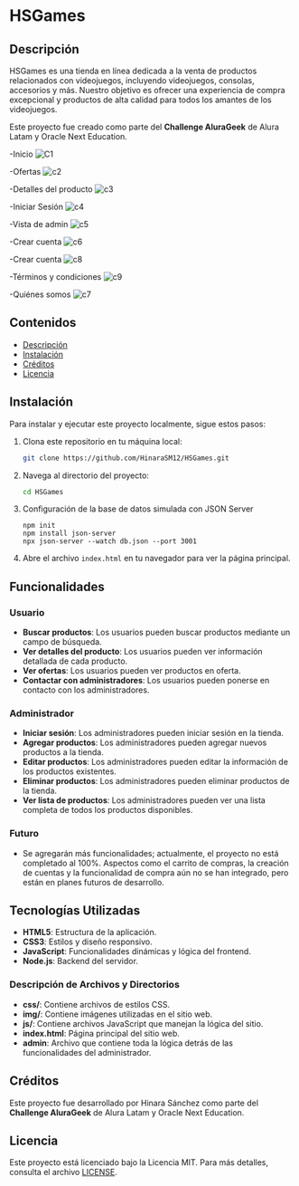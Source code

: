# HSGames

## Descripción

HSGames es una tienda en línea dedicada a la venta de productos relacionados con videojuegos, incluyendo videojuegos, consolas, accesorios y más. Nuestro objetivo es ofrecer una experiencia de compra excepcional y productos de alta calidad para todos los amantes de los videojuegos.

Este proyecto fue creado como parte del **Challenge AluraGeek** de Alura Latam y Oracle Next Education.

-Inicio
![C1](https://github.com/HinaraSM12/HSGames/assets/121843288/75753f75-bb48-403e-8a05-167f4c8eae80)

-Ofertas
![c2](https://github.com/HinaraSM12/HSGames/assets/121843288/673d3fda-c12e-406d-8073-3e457f6c9086)

-Detalles del producto
![c3](https://github.com/HinaraSM12/HSGames/assets/121843288/e8b8639d-7f59-4347-ab82-a41bb37c1d5b)

-Iniciar Sesión
![c4](https://github.com/HinaraSM12/HSGames/assets/121843288/12d9057f-734f-460a-9b8d-3566e25c7d10)

-Vista de admin
![c5](https://github.com/HinaraSM12/HSGames/assets/121843288/6f360614-60ec-4c0e-bc50-fb77cbc18648)

-Crear cuenta
![c6](https://github.com/HinaraSM12/HSGames/assets/121843288/8f989fc4-aaf9-4742-bede-c34405c7284b)

-Crear cuenta
![c8](https://github.com/HinaraSM12/HSGames/assets/121843288/dd628097-fd11-43f6-bebb-e79ee9b76699)

-Términos y condiciones
![c9](https://github.com/HinaraSM12/HSGames/assets/121843288/07061f49-aded-49bb-81d8-ac495c3f2363)

-Quiénes somos
![c7](https://github.com/HinaraSM12/HSGames/assets/121843288/8c7286ba-1ebb-4fdb-8fd8-cad573a0dbe6)



## Contenidos

- [Descripción](#descripción)
- [Instalación](#instalación)
- [Créditos](#créditos)
- [Licencia](#licencia)


## Instalación

Para instalar y ejecutar este proyecto localmente, sigue estos pasos:

1. Clona este repositorio en tu máquina local:
    ```bash
    git clone https://github.com/HinaraSM12/HSGames.git
    ```
2. Navega al directorio del proyecto:
    ```bash
    cd HSGames
    ```
3. Configuración de la base de datos simulada con JSON Server
    ```
    npm init
    npm install json-server
    npx json-server --watch db.json --port 3001
    ```

4. Abre el archivo `index.html` en tu navegador para ver la página principal.

## Funcionalidades

### Usuario
- **Buscar productos**: Los usuarios pueden buscar productos mediante un campo de búsqueda.
- **Ver detalles del producto**: Los usuarios pueden ver información detallada de cada producto.
- **Ver ofertas**: Los usuarios pueden ver productos en oferta.
- **Contactar con administradores**: Los usuarios pueden ponerse en contacto con los administradores.

### Administrador
- **Iniciar sesión**: Los administradores pueden iniciar sesión en la tienda.
- **Agregar productos**: Los administradores pueden agregar nuevos productos a la tienda.
- **Editar productos**: Los administradores pueden editar la información de los productos existentes.
- **Eliminar productos**: Los administradores pueden eliminar productos de la tienda.
- **Ver lista de productos**: Los administradores pueden ver una lista completa de todos los productos disponibles.

### Futuro
- Se agregarán más funcionalidades; actualmente, el proyecto no está completado al 100%. Aspectos como el carrito de compras, la creación de cuentas y la funcionalidad de compra aún no se han integrado, pero están en planes futuros de desarrollo.

## Tecnologías Utilizadas
- **HTML5**: Estructura de la aplicación.
- **CSS3**: Estilos y diseño responsivo.
- **JavaScript**: Funcionalidades dinámicas y lógica del frontend.
- **Node.js**: Backend del servidor.

### Descripción de Archivos y Directorios

- **css/**: Contiene archivos de estilos CSS.
- **img/**: Contiene imágenes utilizadas en el sitio web.
- **js/**: Contiene archivos JavaScript que manejan la lógica del sitio.
- **index.html**: Página principal del sitio web.
- **admin**: Archivo que contiene toda la lógica detrás de las funcionalidades del administrador.

## Créditos

Este proyecto fue desarrollado por Hinara Sánchez como parte del **Challenge AluraGeek** de Alura Latam y Oracle Next Education.

## Licencia

Este proyecto está licenciado bajo la Licencia MIT. Para más detalles, consulta el archivo [LICENSE](LICENSE).
